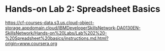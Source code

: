 # Hands-on Lab 2: Spreadsheet Basics

https://cf-courses-data.s3.us.cloud-object-storage.appdomain.cloud/IBMDeveloperSkillsNetwork-DA0130EN-SkillsNetwork/Hands-on%20Labs/Lab%202%20-%20Spreadsheet%20basics/instructions.md.html?origin=www.coursera.org